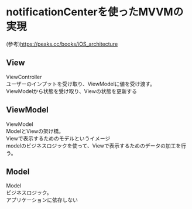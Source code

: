 # notificationCenterを使ったMVVMの実現
(参考)https://peaks.cc/books/iOS_architecture  

## View
ViewController  
ユーザーのインプットを受け取り、ViewModelに値を受け渡す。  
ViewModelから状態を受け取り、Viewの状態を更新する  

## ViewModel
ViewModel  
ModelとViewの架け橋。  
Viewで表示するためのモデルというイメージ  
modelのビジネスロジックを使って、Viewで表示するためのデータの加工を行う。   

## Model
Model  
ビジネスロジック。  
アプリケーションに依存しない
